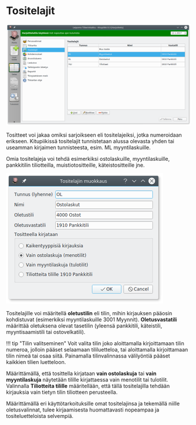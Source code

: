 # Tositelajit

![](tositelajit.png)

Tositteet voi jakaa omiksi sarjoikseen eli tositelajeiksi, jotka numeroidaan erikseen. Kitupiikissä tositelajit tunnistetaan alussa olevasta yhden tai useamman kirjaimen tunnisteesta, esim. ML myyntilaskuille.

Omia tositelajeja voi tehdä esimerkiksi ostolaskuille, myyntilaskuille, pankkitilin tiliotteilla, muistiotositteille, käteistositteille jne.

![](muokkaus.png)

Tositelajille voi määritellä **oletustilin** eli tilin, mihin kirjauksen pääosin kohdistuvat (esimerkiksi myyntilaskuille 3001 Myynnit). **Oletusvastatili** määrittää oletuksena olevat tasetilin (yleensä pankkitili, käteistili, myyntisaamistili tai ostovelkatili).

!!! tip "Tilin valitseminen"
    Voit valita tilin joko aloittamalla kirjoittamaan tilin numeroa, jolloin pääset selaamaan tililuetteloa, tai aloittamalla kirjoittamaan tilin nimeä tai osaa siitä. Painamalla tilinvalinnassa välilyöntiä pääset kaikkien tilien luetteloon.

Määrittämällä, että tosittella kirjataan **vain ostolaskuja** tai **vain myyntilaskuja** näytetään tilille kirjattaessa vain menotilit tai tulotilit. Valinnalla **Tiliotteita tilille** määritellään, että tällä tositelajilla tehdään kirjauksia vain tietyn tilin tiliotteen perusteella.

Määrittämällä eri käyttötarkoituksille omat tositelajinsa ja tekemällä niille oletusvalinnat, tulee kirjaamisesta huomattavasti nopeampaa ja tositeluetteloista selvempiä.
